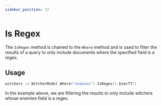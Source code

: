 ```yaml
---
sidebar_position: 13
---
```


# Is Regex

The `IsRegex` method is chained to the `Where` method and is used to filter the results of a query to only include documents where the specified field is a regex.

## Usage

```go
witchers := WitcherModel.Where("enemies").IsRegex().ExecTT()
```

In the example above, we are filtering the results to only include witchers whose enemies field is a regex.
